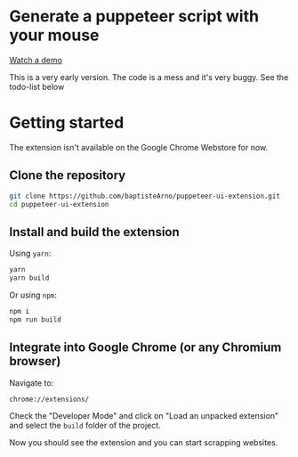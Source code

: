 # Generate a puppeteer script with your mouse

[Watch a demo](https://cleanshot-cloud-fra.accelerator.net/media/8732/gyXl0WDpJ0jpHVN3ccd5sf5kOOlzdPpugDhhcQKv.mp4)

This is a very early version. The code is a mess and it's very buggy. See the todo-list below

# Getting started

The extension isn't available on the Google Chrome Webstore for now.

## Clone the repository

```sh
git clone https://github.com/baptisteArno/puppeteer-ui-extension.git
cd puppeteer-ui-extension
```

## Install and build the extension

Using `yarn`:

```sh
yarn
yarn build
```

Or using `npm`:

```sh
npm i
npm run build
```

## Integrate into Google Chrome (or any Chromium browser)

Navigate to:

```
chrome://extensions/
```

Check the "Developer Mode" and click on "Load an unpacked extension" and select the `build` folder of the project.

Now you should see the extension and you can start scrapping websites.
